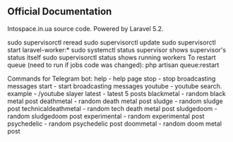 ## Official Documentation

Intospace.in.ua source code. Powered by Laravel 5.2.

sudo supervisorctl reread
sudo supervisorctl update
sudo supervisorctl start laravel-worker:*
sudo systemctl status supervisor shows supervisor's status itself
sudo supervisorctl status shows running workers
To restart queue (need to run if jobs code was changed): php artisan queue:restart

Commands for Telegram bot:
help - help page
stop - stop broadcasting messages
start - start broadcasting messages
youtube - youtube search. example - /youtube slayer 
latest - latest 5 posts
blackmetal - random black metal post
deathmetal - random death metal post
sludge - random sludge post
technicaldeathmetal - random tech death metal post
sludgedoom - random sludgedoom post
experimental - random experimental post
psychedelic - random psychedelic post
doommetal - random doom metal post

